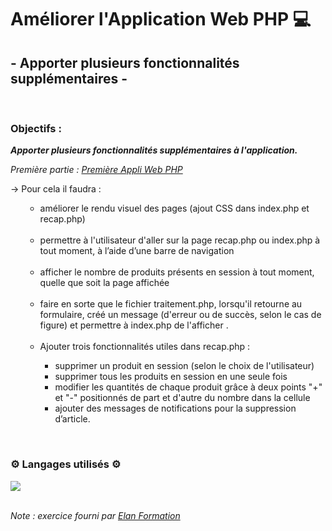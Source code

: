 # Améliorer l'Application Web PHP 💻 #
## - Apporter plusieurs fonctionnalités supplémentaires - ##

<br>


### Objectifs : ###
***Apporter plusieurs fonctionnalités supplémentaires à l'application.***


*Première partie : <a href="https://github.com/I-am-Eretria/Premiere-Appli-Web-PHP">Première Appli Web PHP</a>*


→ Pour cela il faudra : 
      <ul><ul>
        <li>améliorer le rendu visuel des pages (ajout CSS dans index.php et recap.php)</li>
        <br>
        <li>permettre à l'utilisateur d'aller sur la page recap.php ou index.php à tout moment, à l’aide d’une barre de navigation</li>
        <br>
        <li>afficher le nombre de produits présents en session à tout moment, quelle que soit la page 
        affichée</li>
        <br>
        <li>faire en sorte que le fichier traitement.php, lorsqu'il retourne au formulaire, créé un 
        message (d'erreur ou de succès, selon le cas de figure) et permettre à index.php de l'afficher
        .</li>
        <br>
        <li>Ajouter trois fonctionnalités utiles dans recap.php :</li>
            <ul>
                <li>supprimer un produit en session (selon le choix de l'utilisateur)</li>
                <li>supprimer tous les produits en session en une seule fois</li>
                <li>modifier les quantités de chaque produit grâce à deux points "+" et "-" positionnés de part et d'autre du nombre dans la cellule</li>
                <li>ajouter des messages de notifications pour la suppression d’article.</li>
            </ul>
        </ul></ul>
<br>

### ⚙️ Langages utilisés ⚙️ ###

<img src="https://skillicons.dev/icons?i=html,css,php,github"/>

<br>
<!-- 
### Preview : ###
<img src="Preview.gif"></img> -->

<br>

*Note : exercice fourni par <a href="https://elan-formation.fr/accueil">Elan Formation</a>*